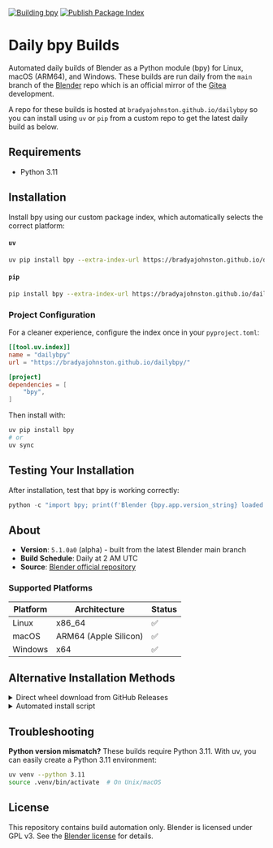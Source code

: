 [![Building bpy](https://github.com/BradyAJohnston/dailybpy/actions/workflows/build-bpy-module.yml/badge.svg)](https://github.com/BradyAJohnston/dailybpy/actions/workflows/build-bpy-module.yml)
[![Publish Package Index](https://github.com/BradyAJohnston/dailybpy/actions/workflows/publish-index.yml/badge.svg)](https://github.com/BradyAJohnston/dailybpy/actions/workflows/publish-index.yml)

# Daily bpy Builds

Automated daily builds of Blender as a Python module (bpy) for Linux, macOS (ARM64), and Windows. These builds are run daily from the `main` branch of the [Blender](https://github.com/Blender/blender) repo which is an official mirror of the [Gitea](https://projects.blender.org/Blender/blender) development.

A repo for these builds is hosted at `bradyajohnston.github.io/dailybpy` so you can install using `uv` or `pip` from a custom repo to get the latest daily build as below.

## Requirements

- Python 3.11

## Installation

Install bpy using our custom package index, which automatically selects the correct platform:

#### `uv`
```bash
uv pip install bpy --extra-index-url https://bradyajohnston.github.io/dailybpy/
```
#### `pip`
```bash
pip install bpy --extra-index-url https://bradyajohnston.github.io/dailybpy/
```

### Project Configuration

For a cleaner experience, configure the index once in your `pyproject.toml`:

```toml
[[tool.uv.index]]
name = "dailybpy"
url = "https://bradyajohnston.github.io/dailybpy/"

[project]
dependencies = [
    "bpy",
]
```

Then install with:

```bash
uv pip install bpy
# or
uv sync
```

## Testing Your Installation

After installation, test that bpy is working correctly:

```python
python -c "import bpy; print(f'Blender {bpy.app.version_string} loaded successfully')"
```

## About

- **Version**: `5.1.0a0` (alpha) - built from the latest Blender main branch
- **Build Schedule**: Daily at 2 AM UTC
- **Source**: [Blender official repository](https://github.com/blender/blender)

### Supported Platforms

| Platform | Architecture | Status |
|----------|-------------|--------|
| Linux | x86_64 | ✅ |
| macOS | ARM64 (Apple Silicon) | ✅ |
| Windows | x64 | ✅ |

## Alternative Installation Methods

<details>
<summary>Direct wheel download from GitHub Releases</summary>

Download the appropriate wheel file for your platform from the [latest release](https://github.com/BradyAJohnston/dailybpy/releases/latest):

- **Linux (x64)**: `bpy-*-manylinux_2_39_x86_64.whl`
- **macOS (ARM64)**: `bpy-*-macosx_11_0_arm64.whl`
- **Windows (x64)**: `bpy-*-win_amd64.whl`

Then install:

```bash
pip install path/to/downloaded/bpy-*.whl
```

</details>

<details>
<summary>Automated install script</summary>

Use the provided script to automatically detect your platform:

```bash
# Download and run
curl -sSL https://raw.githubusercontent.com/BradyAJohnston/dailybpy/main/install.py | python3

# Or locally
git clone https://github.com/BradyAJohnston/dailybpy.git
cd dailybpy
python install.py
```

</details>

## Troubleshooting

**Python version mismatch?** These builds require Python 3.11. With uv, you can easily create a Python 3.11 environment:

```bash
uv venv --python 3.11
source .venv/bin/activate  # On Unix/macOS
```

## License

This repository contains build automation only. Blender is licensed under GPL v3. See the [Blender license](https://www.blender.org/about/license/) for details.
